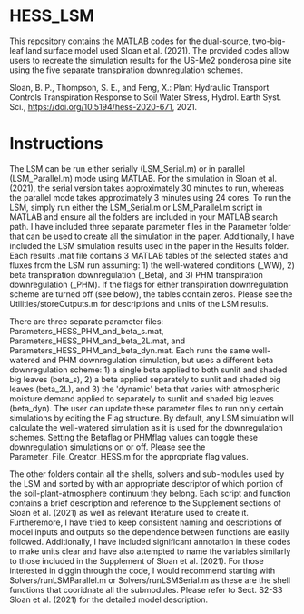 # HESS_LSM
This repository contains the MATLAB codes for the dual-source, two-big-leaf land surface model used Sloan et al. (2021). The provided codes allow users to recreate the simulation results for the US-Me2 ponderosa pine site using the five separate transpiration downregulation schemes.

Sloan, B. P., Thompson, S. E., and Feng, X.: Plant Hydraulic Transport Controls Transpiration Response to Soil Water Stress, Hydrol. Earth Syst. Sci., https://doi.org/10.5194/hess-2020-671, 2021.

# Instructions
The LSM can be run either serially (LSM_Serial.m) or in parallel (LSM_Parallel.m) mode using MATLAB.  For the simulation in Sloan et al. (2021), the serial version takes approximately 30 minutes to run, whereas the parallel mode takes approximately 3 minutes using 24 cores. To run the LSM, simply run either the LSM_Serial.m or LSM_Parallel.m script in MATLAB and ensure all the folders are included in your MATLAB search path.  I have included three separate parameter files in the Parameter folder that can be used to create all the simulation in the paper. Additionally, I have included the LSM simulation results used in the paper in the Results folder. Each results .mat file contains 3 MATLAB tables of the selected states and fluxes from the LSM run assuming: 1) the well-watered conditions (_WW), 2) beta transpiration downregulation (_Beta), and 3) PHM transpiration downregulation (_PHM).  If the flags for either transpiration downregulation scheme are turned off (see below), the tables contain zeros. Please see the Utilities/storeOutputs.m for descriptions and units of the LSM results.    

There are three separate parameter files: Parameters_HESS_PHM_and_beta_s.mat, Parameters_HESS_PHM_and_beta_2L.mat, and Parameters_HESS_PHM_and_beta_dyn.mat. Each runs the same well-watered and PHM downregulation simulation, but uses a different beta downregulation scheme: 1) a single beta applied to both sunlit and shaded big leaves (beta_s), 2) a beta applied separately to sunlit and shaded big leaves (beta_2L), and 3) the 'dynamic' beta that varies with atmospheric moisture demand applied to separately to sunlit and shaded big leaves (beta_dyn). The user can update these parameter files to run only certain simulations by editing the Flag structure.  By default, any LSM simulation will calculate the well-watered simulation as it is used for the downregulation schemes.  Setting the Betaflag or PHMflag values can toggle these downregulation simulations on or off.  Please see the Parameter_File_Creator_HESS.m for the appropriate flag values.  

The other folders contain all the shells, solvers and sub-modules used by the LSM and sorted by with an appropriate descriptor of which portion of the soil-plant-atmosphere continuum they belong.  Each script and function contains a brief description and reference to the Supplement sections of Sloan et al. (2021) as well as relevant literature used to create it.  Furtheremore, I have tried to keep consistent naming and descriptions of model inputs and outputs so the dependence between functions are easily followed.  Additionally, I have included significant annotation in these codes to make units clear and have also attempted to name the variables similarly to those included in the Supplement of Sloan et al. (2021).  For those interested in diggin through the code, I would recommend starting with Solvers/runLSMParallel.m or Solvers/runLSMSerial.m as these are the shell functions that cooridnate all the submodules.  Please refer to Sect. S2-S3 Sloan et al. (2021) for the detailed model description.
